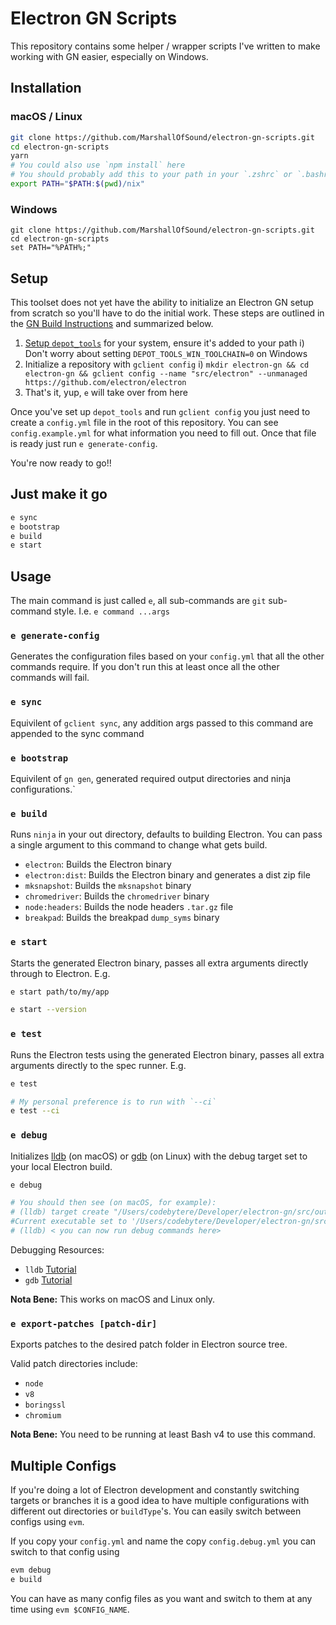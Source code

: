 # Electron GN Scripts

This repository contains some helper / wrapper scripts I've written to make working with GN easier, especially on Windows.

## Installation

### macOS / Linux

```bash
git clone https://github.com/MarshallOfSound/electron-gn-scripts.git
cd electron-gn-scripts
yarn
# You could also use `npm install` here
# You should probably add this to your path in your `.zshrc` or `.bashrc`
export PATH="$PATH:$(pwd)/nix"
```

### Windows

```batch
git clone https://github.com/MarshallOfSound/electron-gn-scripts.git
cd electron-gn-scripts
set PATH="%PATH%;"
```

## Setup

This toolset does not yet have the ability to initialize an Electron GN setup from scratch so you'll have to
do the initial work.  These steps are outlined in the [GN Build Instructions](https://github.com/electron/electron/blob/master/docs/development/build-instructions-gn.md) and summarized below.

1. [Setup `depot_tools`]() for your system, ensure it's added to your path
  i) Don't worry about setting `DEPOT_TOOLS_WIN_TOOLCHAIN=0` on Windows
2. Initialize a repository with `gclient config`
  i) `mkdir electron-gn && cd electron-gn && gclient config --name "src/electron" --unmanaged https://github.com/electron/electron`
3. That's it, yup, `e` will take over from here

Once you've set up `depot_tools` and run `gclient config` you just need to create a `config.yml` file in the root of this repository.
You can see `config.example.yml` for what information you need to fill out.  Once that file is ready just run `e generate-config`.

You're now ready to go!!

## Just make it go

```bash
e sync
e bootstrap
e build
e start
```

## Usage

The main command is just called `e`, all sub-commands are `git` sub-command style.  I.e. `e command ...args`

### `e generate-config`

Generates the configuration files based on your `config.yml` that all the other commands require.  If you don't run this at least
once all the other commands will fail.

### `e sync`

Equivilent of `gclient sync`, any addition args passed to this command are appended to the sync command

### `e bootstrap`

Equivilent of `gn gen`, generated required output directories and ninja configurations.`

### `e build`

Runs `ninja` in your out directory, defaults to building Electron.  You can pass a single argument to this command to change what gets build.

* `electron`: Builds the Electron binary
* `electron:dist`: Builds the Electron binary and generates a dist zip file
* `mksnapshot`: Builds the `mksnapshot` binary
* `chromedriver`: Builds the `chromedriver` binary
* `node:headers`: Builds the node headers `.tar.gz` file
* `breakpad`: Builds the breakpad `dump_syms` binary

### `e start`

Starts the generated Electron binary, passes all extra arguments directly through to Electron.  E.g.

```bash
e start path/to/my/app

e start --version
```

### `e test`

Runs the Electron tests using the generated Electron binary, passes all extra arguments directly to the spec runner. E.g.

```bash
e test

# My personal preference is to run with `--ci`
e test --ci
```

### `e debug`

Initializes [lldb](https://lldb.llvm.org/) (on macOS) or [gdb](https://www.gnu.org/software/gdb/) (on Linux) with the debug target set to your local Electron build.

```bash
e debug

# You should then see (on macOS, for example):
# (lldb) target create "/Users/codebytere/Developer/electron-gn/src/out/Testing/Electron.app/Contents/MacOS/Electron"
#Current executable set to '/Users/codebytere/Developer/electron-gn/src/out/Testing/Electron.app/Contents/MacOS/Electron' (x86_64).
# (lldb) < you can now run debug commands here>
```

Debugging Resources:
* `lldb` [Tutorial](https://lldb.llvm.org/use/tutorial.html)
* `gdb` [Tutorial](https://web.eecs.umich.edu/~sugih/pointers/summary.html)

**Nota Bene:** This works on macOS and Linux only.

### `e export-patches [patch-dir]`

Exports patches to the desired patch folder in Electron source tree.

Valid patch directories include:
* `node`
* `v8`
* `boringssl`
* `chromium`

**Nota Bene:** You need to be running at least Bash v4 to use this command.

## Multiple Configs

If you're doing a lot of Electron development and constantly switching targets or branches it is a good idea to
have multiple configurations with different out directories or `buildType`'s.  You can easily switch between configs
using `evm`.

If you copy your `config.yml` and name the copy `config.debug.yml` you can switch to that config using

```bash
evm debug
e build
```

You can have as many config files as you want and switch to them at any time using `evm $CONFIG_NAME`.
